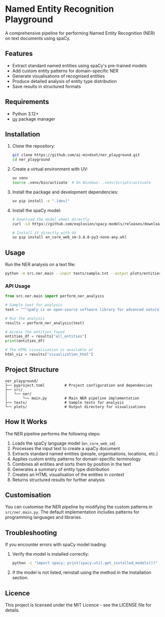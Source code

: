 # Named Entity Recognition Playground 

A comprehensive pipeline for performing Named Entity Recognition (NER) on text documents using spaCy.

## Features

- Extract standard named entities using spaCy's pre-trained models
- Add custom entity patterns for domain-specific NER
- Generate visualisations of recognised entities
- Produce detailed analysis of entity type distribution
- Save results in structured formats

## Requirements

- Python 3.12+
- [uv](https://docs.astral.sh/uv/) package manager

## Installation

1. Clone the repository:
   ```bash
   git clone https://github.com/ai-mindset/ner_playground.git
   cd ner_playground 
   ```

2. Create a virtual environment with UV:
   ```bash
   uv venv
   source .venv/bin/activate  # On Windows: .venv\Scripts\activate
   ```

3. Install the package and development dependencies:
   ```bash
   uv pip install -e ".[dev]"
   ```

4. Install the spaCy model:
   ```bash
   # Download the model wheel directly
   curl -LO https://github.com/explosion/spacy-models/releases/download/en_core_web_sm-3.8.0/en_core_web_sm-3.8.0-py3-none-any.whl

   # Install it directly with UV
   uv pip install en_core_web_sm-3.8.0-py3-none-any.whl
   ```

## Usage

Run the NER analysis on a text file:

```bash
python -m src.ner.main --input texts/sample.txt --output plots/entities.html
```

### API Usage

```python
from src.ner.main import perform_ner_analysis

# Sample text for analysis
text = """spaCy is an open-source software library for advanced natural language processing, written in Python and Cython. The main developers are Matthew Honnibal and Ines Montani."""

# Run the analysis
results = perform_ner_analysis(text)

# Access the entities found
entities_df = results["all_entities"]
print(entities_df)

# The HTML visualisation is available at
html_viz = results["visualization_html"]
```

## Project Structure

```
ner_playground/
├── pyproject.toml         # Project configuration and dependencies
├── src/
│   └── ner/
│       └── main.py        # Main NER pipeline implementation
├── texts/                 # Sample texts for analysis
└── plots/                 # Output directory for visualisations
```

## How It Works

The NER pipeline performs the following steps:

1. Loads the spaCy language model (`en_core_web_sm`)
2. Processes the input text to create a spaCy document
3. Extracts standard named entities (people, organisations, locations, etc.)
4. Applies custom entity patterns for domain-specific terminology
5. Combines all entities and sorts them by position in the text
6. Generates a summary of entity type distribution
7. Creates an HTML visualisation of the entities in context
8. Returns structured results for further analysis

## Customisation

You can customise the NER pipeline by modifying the custom patterns in `src/ner.main.py`. The default implementation includes patterns for programming languages and libraries.

## Troubleshooting

If you encounter errors with spaCy model loading:

1. Verify the model is installed correctly:
   ```bash
   python -c "import spacy; print(spacy.util.get_installed_models())"
   ```

2. If the model is not listed, reinstall using the method in the Installation section.

## Licence

This project is licensed under the MIT Licence - see the LICENSE file for details.
